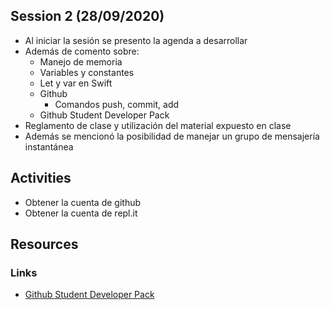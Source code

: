 ## Session 2 (28/09/2020)
* Al iniciar la sesión se presento la agenda a desarrollar
* Además de comento sobre:
    * Manejo de memoria
    * Variables y constantes
    * Let y var en Swift
    * Github
        * Comandos push, commit, add
    * Github Student Developer Pack
* Reglamento de clase y utilización del material expuesto en clase
* Además se mencionó la posibilidad de manejar un grupo de mensajería instantánea


## Activities
* Obtener la cuenta de github
* Obtener la cuenta de repl.it

## Resources
### Links
* [Github Student Developer Pack](https://education.github.com/pack)
